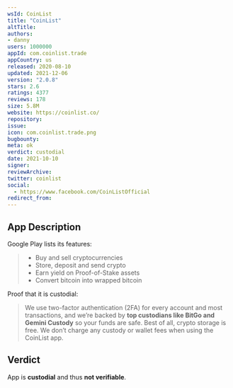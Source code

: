 ```yaml
---
wsId: CoinList
title: "CoinList"
altTitle: 
authors:
- danny
users: 1000000
appId: com.coinlist.trade
appCountry: us
released: 2020-08-10
updated: 2021-12-06
version: "2.0.8"
stars: 2.6
ratings: 4377
reviews: 178
size: 5.8M
website: https://coinlist.co/
repository: 
issue: 
icon: com.coinlist.trade.png
bugbounty: 
meta: ok
verdict: custodial
date: 2021-10-10
signer: 
reviewArchive:
twitter: coinlist
social:
  - https://www.facebook.com/CoinListOfficial
redirect_from:
---
```


## App Description

Google Play lists its features: 

> - Buy and sell cryptocurrencies
> - Store, deposit and send crypto
> - Earn yield on Proof-of-Stake assets
> - Convert bitcoin into wrapped bitcoin

Proof that it is custodial:

> We use two-factor authentication (2FA) for every account and most transactions, and we’re backed by **top custodians like BitGo and Gemini Custody** so your funds are safe. Best of all, crypto storage is free. We don’t charge any custody or wallet fees when using the CoinList app.

## Verdict

App is **custodial** and thus **not verifiable**. 
